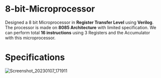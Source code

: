 # 8-bit-Microprocessor
 Designed a 8 bit Microprocessor in **Register Transfer Level** using **Verilog**. The processor is made on **8085 Architecture** with limited specification. We can perform total **16 instructions** using 3 Registers and the Accumulator with this microprocessor.
# Specifications

![Screenshot_20230107_171911](https://user-images.githubusercontent.com/109130584/211149122-6e38f9d0-0830-4b46-a8fa-8b944288d459.png)

